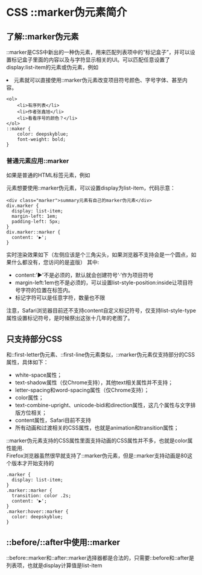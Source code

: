 # CSS ::marker伪元素简介
## 了解::marker伪元素
::marker是CSS中新出的一种伪元素，用来匹配列表项中的“标记盒子”，并可以设置标记盒子里面的内容以及与字符显示相关的UI。可以匹配任意设置了display:list-item的元素或伪元素，例如<li>元素就可以直接使用::marker伪元素改变项目符号颜色、字号字体、甚至内容。
``` 
<ol>
    <li>有序列表</li>
    <li>作者张鑫旭</li>
    <li>看看序号的颜色？</li>
</ol>
::maker {
    color: deepskyblue;
    font-weight: bold;
}
```
### 普通元素应用::marker
如果是普通的HTML标签元素，例如<div>元素想要使用::marker伪元素，可以设置display为list-item，代码示意：
``` 
<div class="marker">summary元素有自己的marker伪元素</div>
div.marker {
  display: list-item;
  margin-left: 1em;
  padding-left: 5px;
}
div.marker::marker {
  content: '▶';
}
```
实时渲染效果如下（左侧应该是个三角尖头，如果浏览器不支持会是一个圆点，如果什么都没有，您访问的是盗版）
其中:
- content:'▶'不是必须的，默认就会创建符号‘·’作为项目符号
- margin-left:1em也不是必须的，可以设置list-style-position:inside让项目符号字符的位置在标签内。
- 标记字符可以是任意字符，数量也不限

注意，Safari浏览器目前还不支持content自定义标记符号，仅支持list-style-type属性设置标记符号，是时候祭出这张十几年的老图了。  
## 只支持部分CSS
和::first-letter伪元素、::first-line伪元素类似，::marker伪元素仅支持部分的CSS属性，具体如下：  
- white-space属性；
- text-shadow属性（仅Chrome支持），其他text相关属性并不支持；
- letter-spacing和word-spacing属性（仅Chrome支持）；
- color属性；
- text-combine-upright、unicode-bidi和direction属性，这几个属性与文字排版方位相关；
- content属性，Safari目前不支持
- 所有动画和过渡相关的CSS属性，也就是animation和transition属性；

::marker伪元素支持的CSS属性里面支持动画的CSS属性并不多，也就是color属性能用.  
Firefox浏览器虽然很早就支持了::marker伪元素，但是::marker支持动画是80这个版本才开始支持的
``` 
.marker {
  display: list-item;
}
.marker::marker {
  transition: color .2s;
  content: '▶';
}
.marker:hover::marker {
  color: deepskyblue;
}
```

## ::before/::after中使用::marker  
::before::marker和::after::marker选择器都是合法的，只需要::before和::after是列表项，也就是display计算值是list-item

